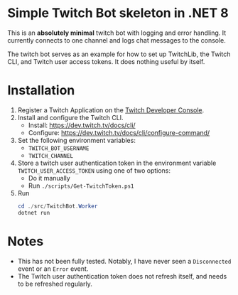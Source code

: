 # Simple Twitch Bot skeleton in .NET 8

This is an **absolutely minimal** twitch bot with logging and error handling. It currently connects to one channel and logs chat messages to the console.

The twitch bot serves as an example for how to set up TwitchLib, the Twitch CLI, and Twitch user access tokens. It does nothing useful by itself.

# Installation

1. Register a Twitch Application on the [Twitch Developer Console](https://dev.twitch.tv/console/apps).
2. Install and configure the Twitch CLI.
    - Install: https://dev.twitch.tv/docs/cli/
    - Configure: https://dev.twitch.tv/docs/cli/configure-command/
3. Set the following environment variables:
    - `TWITCH_BOT_USERNAME`
    - `TWITCH_CHANNEL`
4. Store a twitch user authentication token in the environment variable `TWITCH_USER_ACCESS_TOKEN` using one of two options:
    - Do it manually
    - Run `./scripts/Get-TwitchToken.ps1`
5. Run
    ``` PowerShell
    cd ./src/TwitchBot.Worker
    dotnet run
    ```

# Notes

- This has not been fully tested. Notably, I have never seen a `Disconnected` event or an `Error` event.
- The Twitch user authentication token does not refresh itself, and needs to be refreshed regularly.

